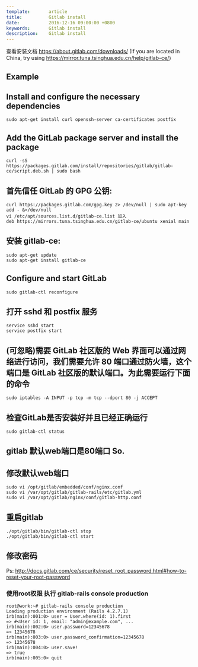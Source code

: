 ```yaml
---
template:       article
title:          Gitlab install
date:           2016-12-16 09:00:00 +0800
keywords:       Gitlab install
description:    Gitlab install
---
```


查看安装文档 https://about.gitlab.com/downloads/
(If you are located in China, try using https://mirror.tuna.tsinghua.edu.cn/help/gitlab-ce/)

## Example

## Install and configure the necessary dependencies
```
sudo apt-get install curl openssh-server ca-certificates postfix
```
## Add the GitLab package server and install the package
```
curl -sS https://packages.gitlab.com/install/repositories/gitlab/gitlab-ce/script.deb.sh | sudo bash
```
## 首先信任 GitLab 的 GPG 公钥:
```
curl https://packages.gitlab.com/gpg.key 2> /dev/null | sudo apt-key add - &>/dev/null
vi /etc/apt/sources.list.d/gitlab-ce.list 加入
deb https://mirrors.tuna.tsinghua.edu.cn/gitlab-ce/ubuntu xenial main
```
## 安装 gitlab-ce:
```
sudo apt-get update
sudo apt-get install gitlab-ce
```
## Configure and start GitLab
```
sudo gitlab-ctl reconfigure
```
## 打开 sshd 和 postfix 服务
```
service sshd start
service postfix start
```
## (可忽略)需要 GitLab 社区版的 Web 界面可以通过网络进行访问，我们需要允许 80 端口通过防火墙，这个端口是 GitLab 社区版的默认端口。为此需要运行下面的命令
```
sudo iptables -A INPUT -p tcp -m tcp --dport 80 -j ACCEPT
```
## 检查GitLab是否安装好并且已经正确运行
```
sudo gitlab-ctl status
```
## gitlab 默认web端口是80端口 So.
## 修改默认web端口
```
sudo vi /opt/gitlab/embedded/conf/nginx.conf
sudo vi /var/opt/gitlab/gitlab-rails/etc/gitlab.yml
sudo vi /var/opt/gitlab/nginx/conf/gitlab-http.conf
```
## 重启gitlab
```
./opt/gitlab/bin/gitlab-ctl stop
./opt/gitlab/bin/gitlab-ctl start
```
## 修改密码
Ps: http://docs.gitlab.com/ce/security/reset_root_password.html#how-to-reset-your-root-password

### 使用root权限 执行 gitlab-rails console production
```shell
root@work:~# gitlab-rails console production
Loading production environment (Rails 4.2.7.1)
irb(main):001:0> user = User.where(id: 1).first
=> #<User id: 1, email: "admin@example.com", ...
irb(main):002:0> user.password=12345678
=> 12345678
irb(main):003:0> user.password_confirmation=12345678
=> 12345678
irb(main):004:0> user.save!
=> true
irb(main):005:0> quit
```
